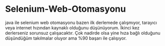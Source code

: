# Selenium-Web-Otomasyonu
java ile selenium web otomasyonu
bazen ilk derlemede çalışmıyor, tarayıcı veya internet hızından kaynaklı olduğunu düşünüyorum.
İkinci kez derlerseniz sorunsuz çalışacaktır.
Çok nadirde olsa yine hıza bağlı olduğunu düşündüğüm takılmalar oluyor ama %90 başarı ile çalışıyor.
